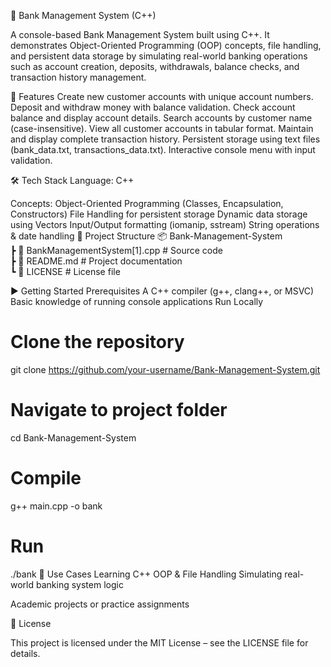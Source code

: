 🏦 Bank Management System (C++)

A console-based Bank Management System built using C++. It demonstrates Object-Oriented Programming (OOP) concepts, file handling, and persistent data storage by simulating real-world banking operations such as account creation, deposits, withdrawals, balance checks, and transaction history management.

🚀 Features
Create new customer accounts with unique account numbers.
Deposit and withdraw money with balance validation.
Check account balance and display account details.
Search accounts by customer name (case-insensitive).
View all customer accounts in tabular format.
Maintain and display complete transaction history.
Persistent storage using text files (bank_data.txt, transactions_data.txt).
Interactive console menu with input validation.

🛠️ Tech Stack
Language: C++

Concepts:
Object-Oriented Programming (Classes, Encapsulation, Constructors)
File Handling for persistent storage
Dynamic data storage using Vectors
Input/Output formatting (iomanip, sstream)
String operations & date handling
📂 Project Structure
📦 Bank-Management-System  
 ┣ 📜 BankManagementSystem[1].cpp              # Source code    
 ┣ 📜 README.md                                # Project documentation  
 ┗ 📜 LICENSE                                  # License file  

▶️ Getting Started
Prerequisites
A C++ compiler (g++, clang++, or MSVC)
Basic knowledge of running console applications
Run Locally
# Clone the repository
git clone https://github.com/your-username/Bank-Management-System.git
# Navigate to project folder
cd Bank-Management-System
# Compile
g++ main.cpp -o bank
# Run
./bank
📖 Use Cases
Learning C++ OOP & File Handling
Simulating real-world banking system logic

Academic projects or practice assignments

📜 License

This project is licensed under the MIT License – see the LICENSE file for details.
